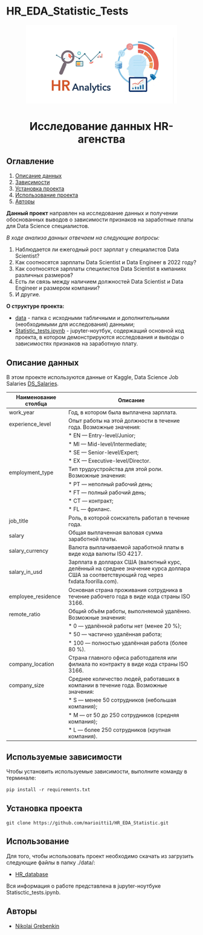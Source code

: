 # HR_EDA_Statistic_Tests

<center><img src="./data/HR_analyzis.png" alt="drawing" style="width:400px;"></center>

# <center>Исследование данных HR-агенства</center>

## Оглавление
1. [Описание данных](#описание-данных)
2. [Зависимости](#используемые-зависимости)
3. [Установка проекта](#установка-проекта)
4. [Использование проекта](#использование)
5. [Авторы](#авторы)

**Данный проект** направлен на исследование данных и получении обоснованных выводов о зависимости признаков на заработные платы для Data Science специалистов.

*В ходе анализа данных отвечаем на следующие вопросы:*
1. Наблюдается ли ежегодный рост зарплат у специалистов Data Scientist?
2. Как соотносятся зарплаты Data Scientist и Data Engineer в 2022 году?
3. Как соотносятся зарплаты специлистов Data Scientist в кмпаниях различных размеров?
4. Есть ли связь между наличием должностей Data Scientist и Data Engineer и размером компании?
5. И другие.

**О структуре проекта:**
* [data](./data) - папка с исходными табличными и дополнительными (необходимыми для исследования) данными;
* [Statistic_tests.ipynb](./Statisctic_tests.ipynb) - jupyter-ноутбук, содержащий основной код проекта, в котором демонстрируются исследования и выводы о зависимостях признаков на заработную плату.

## Описание данных
В этом проекте используются данные от Kaggle, Data Science Job Salaries [DS_Salaries](https://drive.google.com/file/d/153-S5GBP8R8kcN9KwzIBDou2Gcwr5m1t/view?usp=sharing).

| Наименование столбца    | Описание                                                                                                                       |
|-------------------------|---------------------------------------------------------------------------------------------------------------------------------|
| work_year               | Год, в котором была выплачена зарплата.                                                                                         |
| experience_level        | Опыт работы на этой должности в течение года. Возможные значения:                                                               |
|                         | * EN — Entry-level/Junior;                                                                                                       |
|                         | * MI — Mid-level/Intermediate;                                                                                                   |
|                         | * SE — Senior-level/Expert;                                                                                                      |
|                         | * EX — Executive-level/Director.                                                                                                 |
| employment_type         | Тип трудоустройства для этой роли. Возможные значения:                                                                          |
|                         | * PT — неполный рабочий день;                                                                                                    |
|                         | * FT — полный рабочий день;                                                                                                      |
|                         | * CT — контракт;                                                                                                                 |
|                         | * FL — фриланс.                                                                                                                  |
| job_title               | Роль, в которой соискатель работал в течение года.                                                                              |
| salary                  | Общая выплаченная валовая сумма заработной платы.                                                                               |
| salary_currency         | Валюта выплачиваемой заработной платы в виде кода валюты ISO 4217.                                                              |
| salary_in_usd           | Зарплата в долларах США (валютный курс, делённый на среднее значение курса доллара США за соответствующий год через fxdata.foorilla.com). |
| employee_residence      | Основная страна проживания сотрудника в течение рабочего года в виде кода страны ISO 3166.                                       |
| remote_ratio            | Общий объём работы, выполняемой удалённо. Возможные значения:                                                                   |
|                         | * 0 — удалённой работы нет (менее 20 %);                                                                                         |
|                         | * 50 — частично удалённая работа;                                                                                                |
|                         | * 100 — полностью удалённая работа (более 80 %).                                                                                 |
| company_location        | Страна главного офиса работодателя или филиала по контракту в виде кода страны ISO 3166.                                        |
| company_size            | Среднее количество людей, работавших в компании в течение года. Возможные значения:                                             |
|                         | * S — менее 50 сотрудников (небольшая компания);                                                                                 |
|                         | * M — от 50 до 250 сотрудников (средняя компания);                                                                               |
|                         | * L — более 250 сотрудников (крупная компания).                                                                                  |


## Используемые зависимости
Чтобы установить используемые зависимости, выполните команду в терминале:
```
pip install -r requirements.txt
```

## Установка проекта

```
git clone https://github.com/marioitti1/HR_EDA_Statistic.git
```

## Использование
Для того, чтобы использовать проект необходимо скачать из загрузить следующие файлы в папку ./data/:
* [HR_database](https://drive.google.com/file/d/153-S5GBP8R8kcN9KwzIBDou2Gcwr5m1t/view?usp=sharing)

Вся информация о работе представлена в jupyter-ноутбуке Statisctic_tests.ipynb.

## Авторы

* [Nikolai Grebenkin](https://www.linkedin.com/in/nikolai-grebenkin-8a2696233/)